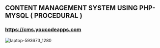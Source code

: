 ## CONTENT MANAGEMENT SYSTEM USING PHP-MYSQL ( PROCEDURAL )

### https://cms.youcodeapps.com

![laptop-593673_1280](https://user-images.githubusercontent.com/59705964/162591643-95c3a51f-588f-41d2-8bd8-7a982fd6442e.jpg)
